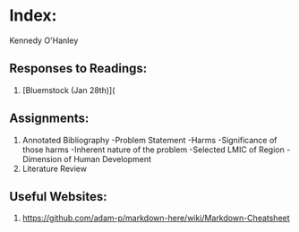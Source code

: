 # Index:

Kennedy O'Hanley

## Responses to Readings:

1. [Bluemstock (Jan 28th)](

## Assignments:

1. Annotated Bibliography
  -Problem Statement
    -Harms
    -Significance of those harms
    -Inherent nature of the problem
  -Selected LMIC of Region
  -Dimension of Human Development
 2. Literature Review
 
## Useful Websites:

1. https://github.com/adam-p/markdown-here/wiki/Markdown-Cheatsheet
  
